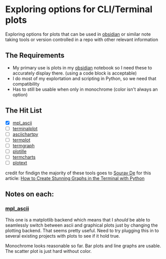 # Exploring options for CLI/Terminal plots

Exploring options for plots that can be used in [obsidian](https://obsidian.md) or similar note taking tools or version controlled in a repo with other relevant information

## The Requirements
- My primary use is plots in my [obsidian](https://obsidian.md) notebook so I need these to accurately display there. (using a code block is acceptable)
- I do most of my explortation and scripting in Python, so we need that compatibility
- Has to still be usable when only in monochrome (color isn't always an option)

## The Hit List

- [x] [mpl_ascii](https://github.com/chriscave/mpl_ascii)
- [ ] [terminalplot](https://github.com/kressi/terminalplot)
- [ ] [asciichartpy](https://pypi.org/project/asciichartpy/)
- [ ] [termplot](https://github.com/justnoise/termplot)
- [ ] [termgraph](https://github.com/sgeisler/termgraph)
- [ ] [plotille](https://github.com/sgeisler/termgraph)
- [ ] [termcharts](https://pypi.org/project/termcharts/)
- [ ] [plotext](https://github.com/piccolomo/plotext)

credit for findign the majority of these tools goes to [Sourav De](https://medium.com/@SrvZ) for this article: [How to Create Stunning Graphs in the Terminal with Python](https://medium.com/@SrvZ/how-to-create-stunning-graphs-in-the-terminal-with-python-2adf9d012131)

## Notes on each:

### [mpl_ascii](https://github.com/chriscave/mpl_ascii)

This one is a matplotlib backend which means that I *should* be able to seamlessly switch between ascii and graphical plots just by changing the plotting backend. That seems pretty useful. Need to try plugging this in to several existing projects with plots to see if it hold true.

Monochrome looks reasonable so far. Bar plots and line graphs are usable. The scatter plot is just hard without color.